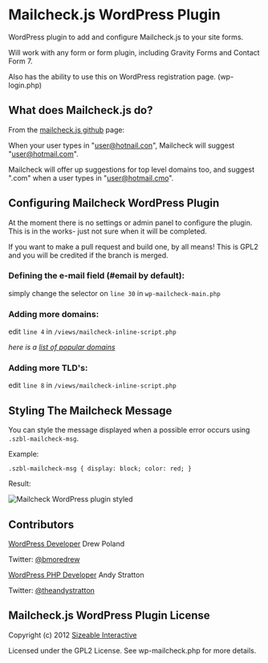 # Mailcheck.js WordPress Plugin

WordPress plugin to add and configure Mailcheck.js to your site forms.

Will work with any form or form plugin, including Gravity Forms and Contact Form 7.

Also has the ability to use this on WordPress registration page. (wp-login.php)


## What does Mailcheck.js do?

From the [mailcheck.js github](https://github.com/Kicksend/mailcheck) page:

When your user types in "user@hotnail.con", Mailcheck will suggest "user@hotmail.com".

Mailcheck will offer up suggestions for top level domains too, and suggest ".com" when a user types in "user@hotmail.cmo".


## Configuring Mailcheck WordPress Plugin

At the moment there is no settings or admin panel to configure the plugin. This is in the works- just not sure when it will be completed. 

If you want to make a pull request and build one, by all means! This is GPL2 and you will be credited if the branch is merged.

### Defining the e-mail field (#email by default):
simply change the selector on `line 30` in `wp-mailcheck-main.php`

### Adding more domains:
edit `line 4` in `/views/mailcheck-inline-script.php`

*here is a [list of popular domains](https://github.com/Kicksend/mailcheck/wiki/List-of-Popular-Domains)*

### Adding more TLD's:
edit `line 8` in `/views/mailcheck-inline-script.php`


## Styling The Mailcheck Message

You can style the message displayed when a possible error occurs using `.szbl-mailcheck-msg`. 

Example:

`.szbl-mailcheck-msg {
display: block;
color: red;
}`

Result:

![Mailcheck WordPress plugin styled](http://baltimoredrew.com/assets/plugins/mailcheck-styled.png)


## Contributors

[WordPress Developer](http://www.baltimoredrew.com) Drew Poland

Twitter: [@bmoredrew](http://www.twitter.com/@bmoredrew)

[WordPress PHP Developer](http://www.theandystratton.com) Andy Stratton

Twitter: [@theandystratton](http://www.twitter.com/@theandystratton)


## Mailcheck.js WordPress Plugin License

Copyright (c) 2012 [Sizeable Interactive](http://www.sizeableinteractive.com)

Licensed under the GPL2 License. See wp-mailcheck.php for more details.